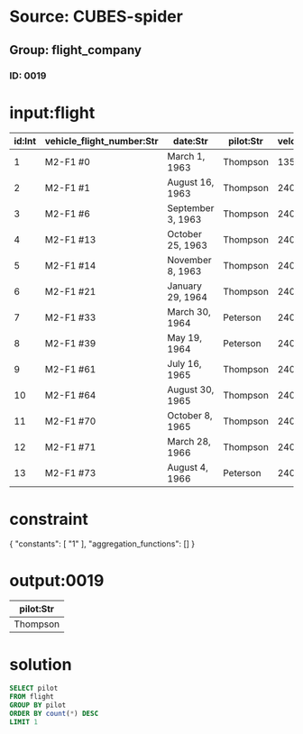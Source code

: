 # Source: CUBES-spider
## Group: flight_company
### ID: 0019

# input:flight

| id:Int | vehicle_flight_number:Str | date:Str | pilot:Str | velocity:Dbl | altitude:Dbl | airport_id:Int | company_id:Int |
|---|---|---|---|---|---|---|---|
| 1 | M2-F1 #0 | March 1, 1963 | Thompson | 135.0 | 0.0 | 1 | 2 |
| 2 | M2-F1 #1 | August 16, 1963 | Thompson | 240.0 | 3650.0 | 2 | 3 |
| 3 | M2-F1 #6 | September 3, 1963 | Thompson | 240.0 | 3650.0 | 2 | 4 |
| 4 | M2-F1 #13 | October 25, 1963 | Thompson | 240.0 | 3650.0 | 3 | 4 |
| 5 | M2-F1 #14 | November 8, 1963 | Thompson | 240.0 | 3650.0 | 4 | 5 |
| 6 | M2-F1 #21 | January 29, 1964 | Thompson | 240.0 | 3650.0 | 4 | 6 |
| 7 | M2-F1 #33 | March 30, 1964 | Peterson | 240.0 | 3650.0 | 5 | 11 |
| 8 | M2-F1 #39 | May 19, 1964 | Peterson | 240.0 | 3650.0 | 2 | 13 |
| 9 | M2-F1 #61 | July 16, 1965 | Thompson | 240.0 | 3650.0 | 6 | 11 |
| 10 | M2-F1 #64 | August 30, 1965 | Thompson | 240.0 | 3650.0 | 9 | 1 |
| 11 | M2-F1 #70 | October 8, 1965 | Thompson | 240.0 | 3650.0 | 4 | 5 |
| 12 | M2-F1 #71 | March 28, 1966 | Thompson | 240.0 | 3650.0 | 6 | 7 |
| 13 | M2-F1 #73 | August 4, 1966 | Peterson | 240.0 | 3650.0 | 8 | 9 |

# constraint

{
  "constants": [
    "1"
  ],
  "aggregation_functions": []
}

# output:0019

| pilot:Str |
|---|
| Thompson |

# solution

```sql
SELECT pilot
FROM flight
GROUP BY pilot
ORDER BY count(*) DESC
LIMIT 1
```
